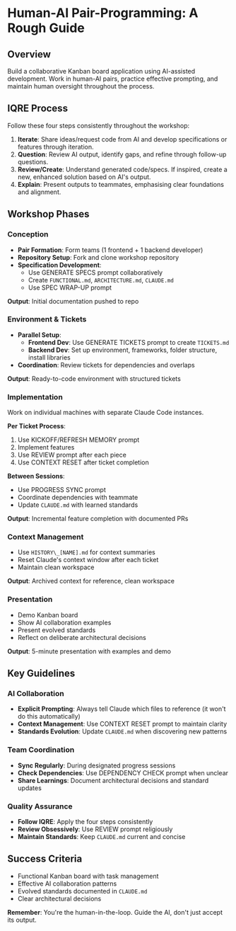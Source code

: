 # Human-AI Pair-Programming: A Rough Guide

## Overview

Build a collaborative Kanban board application using AI-assisted development. Work in human-AI pairs, practice effective prompting, and maintain human oversight throughout the process.

## IQRE Process

Follow these four steps consistently throughout the workshop:

1. **Iterate**: Share ideas/request code from AI and develop specifications or features through iteration.
2. **Question**: Review AI output, identify gaps, and refine through follow-up questions.
3. **Review/Create**: Understand generated code/specs. If inspired, create a new, enhanced solution based on AI's output.
4. **Explain**: Present outputs to teammates, emphasising clear foundations and alignment.

## Workshop Phases

### Conception

- **Pair Formation**: Form teams (1 frontend + 1 backend developer)
- **Repository Setup**: Fork and clone workshop repository
- **Specification Development**:
  - Use GENERATE SPECS prompt collaboratively
  - Create `FUNCTIONAL.md`, `ARCHITECTURE.md`, `CLAUDE.md`
  - Use SPEC WRAP-UP prompt

**Output**: Initial documentation pushed to repo

### Environment & Tickets

- **Parallel Setup**:
  - **Frontend Dev**: Use GENERATE TICKETS prompt to create `TICKETS.md`
  - **Backend Dev**: Set up environment, frameworks, folder structure, install libraries
- **Coordination**: Review tickets for dependencies and overlaps

**Output**: Ready-to-code environment with structured tickets

### Implementation

Work on individual machines with separate Claude Code instances.

**Per Ticket Process**:

1. Use KICKOFF/REFRESH MEMORY prompt
2. Implement features
3. Use REVIEW prompt after each piece
4. Use CONTEXT RESET after ticket completion

**Between Sessions**:

- Use PROGRESS SYNC prompt
- Coordinate dependencies with teammate
- Update `CLAUDE.md` with learned standards

**Output**: Incremental feature completion with documented PRs

### Context Management

- Use `HISTORY\_[NAME].md` for context summaries
- Reset Claude's context window after each ticket
- Maintain clean workspace

**Output**: Archived context for reference, clean workspace

### Presentation

- Demo Kanban board
- Show AI collaboration examples
- Present evolved standards
- Reflect on deliberate architectural decisions

**Output**: 5-minute presentation with examples and demo

## Key Guidelines

### AI Collaboration

- **Explicit Prompting**: Always tell Claude which files to reference (it won't do this automatically)
- **Context Management**: Use CONTEXT RESET prompt to maintain clarity
- **Standards Evolution**: Update `CLAUDE.md` when discovering new patterns

### Team Coordination

- **Sync Regularly**: During designated progress sessions
- **Check Dependencies**: Use DEPENDENCY CHECK prompt when unclear
- **Share Learnings**: Document architectural decisions and standard updates

### Quality Assurance

- **Follow IQRE**: Apply the four steps consistently
- **Review Obsessively**: Use REVIEW prompt religiously
- **Maintain Standards**: Keep `CLAUDE.md` current and concise

## Success Criteria

- Functional Kanban board with task management
- Effective AI collaboration patterns
- Evolved standards documented in `CLAUDE.md`
- Clear architectural decisions

**Remember**: You're the human-in-the-loop. Guide the AI, don't just accept its output.
